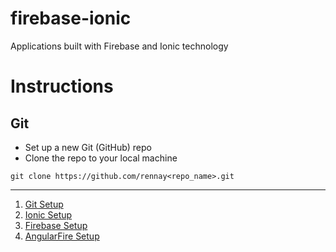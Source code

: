 # firebase-ionic
Applications built with Firebase and Ionic technology

# Instructions

## Git
* Set up a new Git (GitHub) repo
* Clone the repo to your local machine

```
git clone https://github.com/rennay<repo_name>.git
```
---
1. [Git Setup](git_setup.md)
2. [Ionic Setup](ionic_setup.md)
3. [Firebase Setup](firebase_setup.md)
4. [AngularFire Setup](angularfire_setup.md)